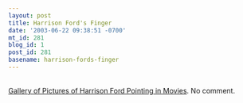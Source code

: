 ```yaml
---
layout: post
title: Harrison Ford's Finger
date: '2003-06-22 09:38:51 -0700'
mt_id: 281
blog_id: 1
post_id: 281
basename: harrison-fords-finger
---
```

<br /><a href="http://www.apartment42.com/fingergallery.htm">Gallery of Pictures of Harrison Ford Pointing in Movies</a>. No comment.<br /><br /><br />
